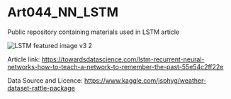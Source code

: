 # Art044_NN_LSTM
Public repository containing materials used in LSTM article

![LSTM featured image v3 2](https://user-images.githubusercontent.com/24861699/152136134-a9ea7a42-c96b-458c-bb10-a80558a3f8e2.png)

Article link: https://towardsdatascience.com/lstm-recurrent-neural-networks-how-to-teach-a-network-to-remember-the-past-55e54c2ff22e

Data Source and Licence: https://www.kaggle.com/jsphyg/weather-dataset-rattle-package
